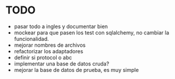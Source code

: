 # TODO

- pasar todo a ingles y documentar bien
- mockear para que pasen los test con sqlalchemy, no cambiar la funcionalidad.
- mejorar nombres de archivos
- refactorizar los adaptadores
- definir si protocol o abc
- implementar una base de datos cruda?
- mejorar la base de datos de prueba, es muy simple
